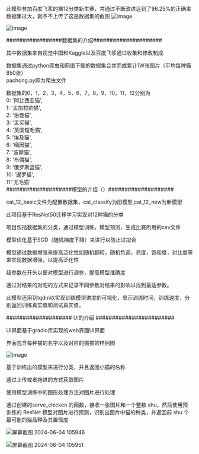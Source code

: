 此模型参加百度飞浆的猫12分类新生赛，并通过不断改进达到了96.25%的正确率  
数据集过大，就不不上传了这是数据集的截图
![image](https://github.com/Asuka-708/cat_12/assets/152284289/0821146f-329d-4fbe-81b5-998733cd553b)

![image](https://github.com/Asuka-708/cat_12/assets/152284289/affb82ac-eecb-421a-bcfe-70835d2dca1b)

  
#################数据集的介绍#####################  
  
其中数据集来自视觉中国和Kaggle以及百度飞浆通过收集和修改制成    
  
数据集通过python爬虫和网络下载的数据集合并而成累计1W张图片（平均每种猫850张）  
pachong.py即为爬虫文件  
  
数据集的0，1，2，3，4，5，6，7，8，9，10，11，12分别为    
    0: '阿比西亚猫',                   
    1: '孟加拉豹猫',    
    2: '伯曼猫',     
    3: '孟买猫',    
    4: '英国短毛猫',     
    5: '埃及猫',    
    6: '缅因猫',    
    7: '波斯猫',     
    8: '布偶猫',                            
    9: '俄罗斯蓝猫',      
    10: '暹罗猫',               
    11:'无毛猫'    
####################模型的介绍（）####################  
  
cat_12_basic文件为配置数据集，cat_classify为旧模型,cat_12_new为新模型
  
此项目基于ResNet50迁移学习实现对12种猫的分类        
  
项目包括数据集的分类，通过模型训练，模型预测，生成比赛所用的csv文件    
  
模型优化基于SGD（随机梯度下降）来进行以防止过拟合     
  
模型通过数据增强来提高泛化性如随机翻转，随机色调，亮度，饱和度，对比度等来实现数据增强，以提高泛化性    
  
超参数在开头以便对模型进行调参，提高模型准确度     
  
通过对结果的对吧的方式来记录不同参数对结果的影响以找到最适参数。  
  
此模型还用到tqdm以实现训练模型进度的可视化，显示训练时间，训练速度，分别返回训练真实值和测试真实值。  
  
#################### UI的介绍 ########################  
    
UI界面基于gradio库实现的web界面UI界面  
  
界面包含每种猫的名字以及对应的猫猫的样例图  
  
![image](https://github.com/Asuka-708/cat_12/assets/152284289/f186ab8f-249a-4351-852f-c548adc302bc)  
  
基于训练出的模型来进行分类，并且返回小猫的名称  
  
通过上传或者拖进的方式获取图片    
  
使用模型训练中的图形处理方法对图片进行处理  
  
通过创建的serve_chicken 的函数，接收一张图片和一个整数 shu，然后使用预训练的 ResNet 模型对图片进行预测，识别出图片中猫的种类，并返回前 shu 个最可能的猫品种及其置信度  

![屏幕截图 2024-06-04 105946](https://github.com/Asuka-708/cat_12/assets/152284289/e0d022f8-bf07-4eb6-abf3-10a6de788782)    
    
![屏幕截图 2024-06-04 105951](https://github.com/Asuka-708/cat_12/assets/152284289/3ebbeed8-dd2d-4916-bf08-ff2bf582420b)    
